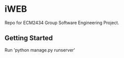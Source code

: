 # iWEB
Repo for ECM2434 Group Software Engineering Project.

## Getting Started

Run 'python manage.py runserver'

